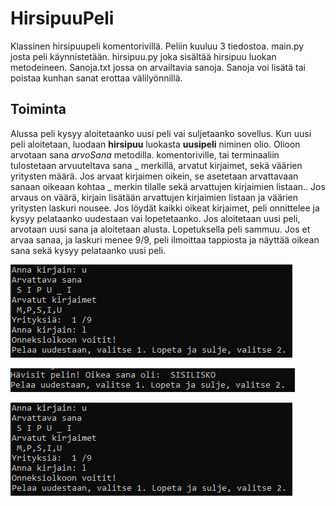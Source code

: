 # HirsipuuPeli

Klassinen hirsipuupeli komentorivillä. 
Peliin kuuluu 3 tiedostoa. main.py josta peli käynnistetään. 
hirsipuu.py joka sisältää hirsipuu luokan metodeineen. 
Sanoja.txt jossa on arvailtavia sanoja. Sanoja voi lisätä tai poistaa kunhan sanat erottaa välilyönnillä.

## Toiminta
Alussa peli kysyy aloitetaanko uusi peli vai suljetaanko sovellus. 
Kun uusi peli aloitetaan, luodaan **hirsipuu** luokasta **uusipeli** niminen olio.
Olioon arvotaan sana *arvoSana* metodilla.
komentoriville, tai terminaaliin tulostetaan arvuuteltava sana _ merkillä, arvatut kirjaimet, sekä väärien yritysten määrä.
Jos arvaat kirjaimen oikein, se asetetaan arvattavaan sanaan oikeaan kohtaa _ merkin tilalle sekä arvattujen kirjaimien listaan.. 
Jos arvaus on väärä, kirjain lisätään arvattujen kirjaimien listaan ja väärien yritysten laskuri nousee. 
Jos löydät kaikki oikeat kirjaimet, peli onnittelee ja kysyy pelataanko uudestaan vai lopetetaanko. Jos aloitetaan uusi peli, arvotaan uusi sana ja aloitetaan alusta. Lopetuksella peli sammuu. 
Jos et arvaa sanaa, ja laskuri menee 9/9, peli ilmoittaa tappiosta ja näyttää oikean sana sekä kysyy pelataanko uusi peli.

![tuloste](/voitto.PNG)

![tappio](/havio.PNG)

![voitto](/voitto.PNG)
